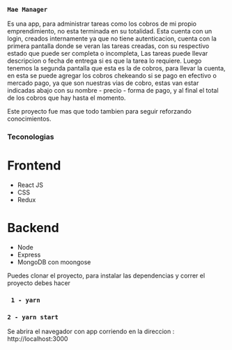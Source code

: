 ### `Mae Manager`

Es una app, para administrar tareas como los cobros de mi propio emprendimiento, no esta terminada en su totalidad.
Esta cuenta con un login, creados internamente ya que no tiene autenticacion,
cuenta con la primera pantalla donde se veran las tareas creadas, con su respectivo estado que puede ser completa o incompleta,
Las tareas puede llevar descripcion o fecha de entrega si es que la tarea lo requiere.
Luego tenemos la segunda pantalla que esta es la de cobros, para llevar la cuenta, en esta se puede agregar los cobros chekeando si se pago en efectivo o mercado pago,
ya que son nuestras vias de cobro, estas van estar indicadas abajo con su nombre - precio - forma de pago, 
y al final el total de los cobros que hay hasta el momento.

Este proyecto fue mas que todo tambien para seguir reforzando conocimientos.

### Teconologias 

# Frontend 
 - React JS
 - CSS
 - Redux 
# Backend 
 - Node 
 - Express
 - MongoDB con moongose

Puedes clonar el proyecto, para instalar las dependencias y correr el proyecto debes hacer

### ` 1 - yarn`
### ` 2 - yarn start `

Se abrira el navegador con app corriendo en la direccion : http://localhost:3000


